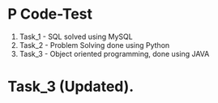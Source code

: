 # P Code-Test

1. Task_1 - SQL solved using MySQL
2. Task_2 - Problem Solving done using Python
3. Task_3 - Object oriented programming, done using JAVA

# Task_3 (Updated).
